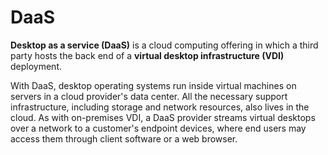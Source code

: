 # DaaS
**Desktop as a service (DaaS)** is a cloud computing offering in which a third party hosts the back end of a **virtual desktop infrastructure (VDI)** deployment.

With DaaS, desktop operating systems run inside virtual machines on servers in a cloud provider's data center. All the necessary support infrastructure, including storage and network resources, also lives in the cloud. As with on-premises VDI, a DaaS provider streams virtual desktops over a network to a customer's endpoint devices, where end users may access them through client software or a web browser.
